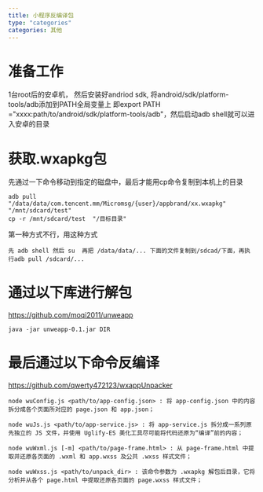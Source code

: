 ```yaml
---
title: 小程序反编译包
type: "categories"
categories: 其他
---
```


# 准备工作

1台root后的安卓机， 然后安装好andriod sdk, 将android/sdk/platform-tools/adb添加到PATH全局变量上
即export PATH ="xxxx:path/to/android/sdk/platform-tools/adb"，然后启动adb shell就可以进入安卓的目录

# 获取.wxapkg包
先通过一下命令移动到指定的磁盘中，最后才能用cp命令复制到本机上的目录

```
adb pull "/data/data/com.tencent.mm/Micromsg/{user}/appbrand/xx.wxapkg"  "/mnt/sdcard/test"
cp -r /mnt/sdcard/test  "/目标目录"
```
第一种方式不行，用这种方式
```
先 adb shell 然后 su  再把 /data/data/... 下面的文件复制到/sdcad/下面，再执行adb pull /sdcard/...
```
# 通过以下库进行解包
https://github.com/moqi2011/unweapp
```
java -jar unweapp-0.1.jar DIR
```

# 最后通过以下命令反编译

https://github.com/qwerty472123/wxappUnpacker

```
node wuConfig.js <path/to/app-config.json> : 将 app-config.json 中的内容拆分成各个页面所对应的 page.json 和 app.json；

node wuJs.js <path/to/app-service.js> : 将 app-service.js 拆分成一系列原先独立的 JS 文件，并使用 Uglify-ES 美化工具尽可能将代码还原为“编译”前的内容；

node wuWxml.js [-m] <path/to/page-frame.html> : 从 page-frame.html 中提取并还原各页面的 .wxml 和 app.wxss 及公共 .wxss 样式文件；

node wuWxss.js <path/to/unpack_dir> : 该命令参数为 .wxapkg 解包后目录，它将分析并从各个 page.html 中提取还原各页面的 page.wxss 样式文件；

```

